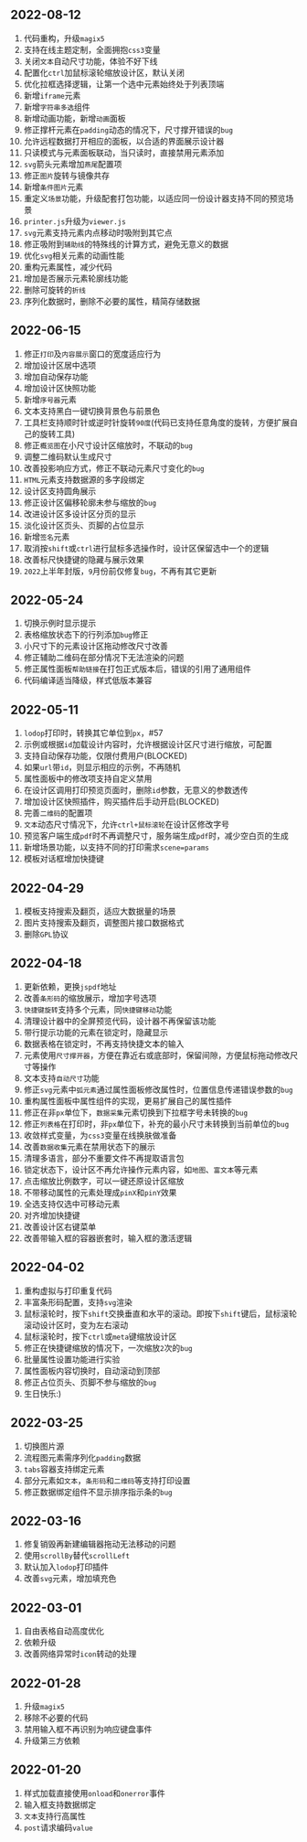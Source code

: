 ## 2022-08-12
1. 代码重构，升级`magix5`
2. 支持在线主题定制，全面拥抱`css3`变量
3. 关闭`文本`自动尺寸功能，体验不好下线
4. 配置化`ctrl`加鼠标滚轮缩放设计区，默认关闭
5. 优化拉框选择逻辑，让第一个选中元素始终处于列表顶端
6. 新增`iframe`元素
7. 新增`字符串多选`组件
8. 新增动画功能，新增`动画`面板
9. 修正撑杆元素在`padding`动态的情况下，尺寸撑开错误的`bug`
10. 允许远程数据打开相应的面板，以合适的界面展示设计器
11. 只读模式与元素面板联动，当只读时，直接禁用元素添加
12. `svg`箭头元素增加`燕尾`配置项
13. 修正`图片`旋转与镜像共存
14. 新增`条件图片`元素
15. 重定义`场景`功能，升级配套打包功能，以适应同一份设计器支持不同的预览场景
16. `printer.js`升级为`viewer.js`
17. `svg`元素支持元素内点移动时吸附到其它点
18. 修正吸附到`辅助线`的特殊线的计算方式，避免无意义的数据
19. 优化`svg`相关元素的动画性能
20. 重构元素属性，减少代码
21. 增加是否展示元素轮廓线功能
22. 删除可旋转的`折线`
23. 序列化数据时，删除不必要的属性，精简存储数据

## 2022-06-15
1. 修正`打印`及`内容展示`窗口的宽度适应行为
2. 增加设计区居中选项
3. 增加自动保存功能
4. 增加设计区快照功能
5. 新增`序号器`元素
6. 文本支持黑白一键切换背景色与前景色
7. 工具栏支持顺时针或逆时针旋转`90度`(代码已支持任意角度的旋转，方便扩展自己的旋转工具)
8. 修正`概览图`在小尺寸设计区缩放时，不联动的`bug`
9. 调整二维码默认生成尺寸
10. 改善投影响应方式，修正不联动元素尺寸变化的`bug`
11. `HTML`元素支持数据源的多字段绑定
12. 设计区支持圆角展示
13. 修正设计区偏移轮廓未参与缩放的`bug`
14. 改进设计区多设计区分页的显示
15. 淡化设计区页头、页脚的占位显示
16. 新增`签名`元素
17. 取消按`shift`或`ctrl`进行鼠标多选操作时，设计区保留选中一个的逻辑
18. 改善标尺快捷键的隐藏与展示效果
19. `2022`上半年封版，`9`月份前仅修复`bug`，不再有其它更新

## 2022-05-24
1. 切换示例时显示提示
2. 表格缩放状态下的行列添加`bug`修正
3. 小尺寸下的元素设计区拖动修改尺寸改善
4. 修正辅助二维码在部分情况下无法渲染的问题
5. 修正属性面板`帮助链接`在打包正式版本后，错误的引用了通用组件
6. 代码编译适当降级，样式低版本兼容

## 2022-05-11
1. `lodop`打印时，转换其它单位到`px`，#57
2. 示例或根据`id`加载设计内容时，允许根据设计区尺寸进行缩放，可配置
3. 支持自动保存功能，仅限付费用户(BLOCKED)
4. 如果`url`带`id`，则显示相应的示例，不再随机
5. 属性面板中的修改项支持自定义禁用
6. 在设计区调用打印预览页面时，删除`id`参数，无意义的参数透传
7. 增加设计区快照插件，购买插件后手动开启(BLOCKED)
8. 完善`二维码`的配置项
9. `文本`动态尺寸情况下，允许`ctrl+鼠标滚轮`在设计区修改字号
10. 预览客户端生成`pdf`时不再调整尺寸，服务端生成`pdf`时，减少空白页的生成
11. 新增场景功能，以支持不同的打印需求`scene=params`
12. 模板对话框增加快捷键

## 2022-04-29
1. 模板支持搜索及翻页，适应大数据量的场景
2. 图片支持搜索及翻页，调整图片接口数据格式
3. 删除`GPL`协议

## 2022-04-18
1. 更新依赖，更换`jspdf`地址
2. 改善`条形码`的缩放展示，增加字号选项
3. `快捷键旋转`支持多个元素，同`快捷键移动`功能
4. 清理设计器中的全屏预览代码，设计器不再保留该功能
5. 带行提示功能的元素在锁定时，隐藏显示
6. 数据表格在锁定时，不再支持快捷文本的输入
7. 元素使用`尺寸撑开器`，方便在靠近右或底部时，保留间隙，方便鼠标拖动修改尺寸等操作
8. 文本支持`自动尺寸`功能
9. 修正`svg`元素中`弧元素`通过属性面板修改属性时，位置信息传递错误参数的`bug`
10. 重构属性面板中属性组件的实现，更易扩展自己的属性插件
11. 修正在非`px`单位下，`数据采集`元素切换到下拉框字号未转换的`bug`
12. 修正`列表格`在打印时，非`px`单位下，补充的最小尺寸未转换到当前单位的`bug`
13. 收敛样式变量，为`css3`变量在线换肤做准备
14. 改善`数据收集`元素在禁用状态下的展示
15. 清理多语言，部分不重要文件不再提取语言包
16. 锁定状态下，设计区不再允许操作元素内容，如`地图`、`富文本`等元素
17. 点击缩放比例数字，可以一键还原设计区缩放
18. 不带移动属性的元素处理成`pinX`和`pinY`效果
19. 全选支持仅选中可移动元素
20. 对齐增加快捷键
21. 改善设计区右键菜单
22. 改善带输入框的容器嵌套时，输入框的激活逻辑

## 2022-04-02
1. 重构虚拟与打印重复代码
2. 丰富条形码配置，支持`svg`渲染
3. 鼠标滚轮时，按下`shift`交换垂直和水平的滚动。即按下`shift`键后，鼠标滚轮滚动设计区时，变为左右滚动
4. 鼠标滚轮时，按下`ctrl`或`meta`键缩放设计区
5. 修正在快捷键缩放的情况下，一次缩放`2`次的`bug`
6. 批量属性设置功能进行实验
7. 属性面板内容切换时，自动滚动到顶部
8. 修正占位页头、页脚不参与缩放的`bug`
9. 生日快乐:)

## 2022-03-25
1. 切换图片源
2. 流程图元素需序列化`padding`数据
3. `tabs`容器支持绑定元素
4. 部分元素如`文本`，`条形码`和`二维码`等支持打印设置
5. 修正数据绑定组件不显示排序指示条的`bug`

## 2022-03-16
1. 修复销毁再新建编辑器拖动无法移动的问题
2. 使用`scrollBy`替代`scrollLeft`
3. 默认加入`lodop`打印插件
4. 改善`svg`元素，增加填充色

## 2022-03-01
1. 自由表格自动高度优化
2. 依赖升级
3. 改善网络异常时`icon`转动的处理

## 2022-01-28
1. 升级`magix5`
2. 移除不必要的代码
3. 禁用输入框不再识别为响应键盘事件
4. 升级第三方依赖

## 2022-01-20
1. 样式加载直接使用`onload`和`onerror`事件
2. 输入框支持数据绑定
3. `文本`支持行高属性
4. `post`请求编码`value`
